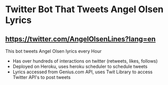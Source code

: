 # Twitter Bot That Tweets Angel Olsen Lyrics

## https://twitter.com/AngelOlsenLines?lang=en 

This bot tweets Angel Olsen lyrics every Hour

- Has over hundreds of interactions on twitter (retweets, likes, follows)
- Deployed on Heroku, uses heroku scheduler to schedule tweets
- Lyrics accessed from Genius.com API, uses Twit Library to access Twitter API's to post tweets


